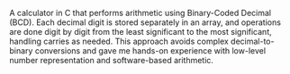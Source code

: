 A calculator in C that performs arithmetic using Binary-Coded Decimal (BCD). Each decimal digit is stored separately in an array, and operations are done digit by digit from the least significant to the most significant, handling carries as needed. This approach avoids complex decimal-to-binary conversions and gave me hands-on experience with low-level number representation and software-based arithmetic.
